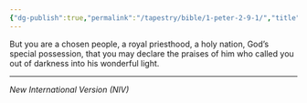 ```yaml
---
{"dg-publish":true,"permalink":"/tapestry/bible/1-peter-2-9-1/","title":"1 Peter 2:9","hide":true,"tags":["bible"],"dgHomeLink":true,"dgShowLocalGraph":true,"dgEnableSearch":true}
---
```


 But you are a chosen people, a royal priesthood, a holy nation, God’s special possession, that you may declare the praises of him who called you out of darkness into his wonderful light.


---
*New International Version (NIV)*